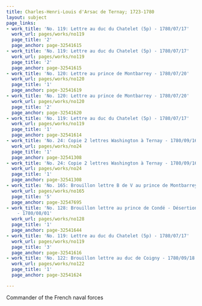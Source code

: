 ```yaml
---
title: Charles-Henri-Louis d'Arsac de Ternay; 1723-1780
layout: subject
page_links:
- work_title: 'No. 119: Lettre au duc du Chatelet (5p) - 1780/07/17'
  work_url: pages/works/no119
  page_title: '2'
  page_anchor: page-32541615
- work_title: 'No. 119: Lettre au duc du Chatelet (5p) - 1780/07/17'
  work_url: pages/works/no119
  page_title: '2'
  page_anchor: page-32541615
- work_title: 'No. 120: Lettre au prince de Montbarrey - 1780/07/20'
  work_url: pages/works/no120
  page_title: '1'
  page_anchor: page-32541619
- work_title: 'No. 120: Lettre au prince de Montbarrey - 1780/07/20'
  work_url: pages/works/no120
  page_title: '2'
  page_anchor: page-32541620
- work_title: 'No. 119: Lettre au duc du Chatelet (5p) - 1780/07/17'
  work_url: pages/works/no119
  page_title: '1'
  page_anchor: page-32541614
- work_title: 'No. 24: Copie 2 lettres Washington à Ternay - 1780/09/16 '
  work_url: pages/works/no24
  page_title: '1'
  page_anchor: page-32541308
- work_title: 'No. 24: Copie 2 lettres Washington à Ternay - 1780/09/16 '
  work_url: pages/works/no24
  page_title: '1'
  page_anchor: page-32541308
- work_title: 'No. 165: Brouillon lettre B de V au prince de Montbarrey - 1780/10/22'
  work_url: pages/works/no165
  page_title: '5'
  page_anchor: page-32547695
- work_title: 'No. 128: Brouillon lettre au prince de Condé - Désertion d''Arnold
    - 1780/08/01'
  work_url: pages/works/no128
  page_title: '1'
  page_anchor: page-32541644
- work_title: 'No. 119: Lettre au duc du Chatelet (5p) - 1780/07/17'
  work_url: pages/works/no119
  page_title: '3'
  page_anchor: page-32541616
- work_title: 'No. 122: Brouillon lettre au duc de Coigny - 1780/09/18'
  work_url: pages/works/no122
  page_title: '1'
  page_anchor: page-32541624

---
```

<p>Commander of the French naval forces </p>